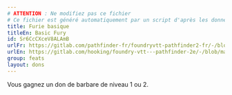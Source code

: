 ```yaml
---
# ATTENTION : Ne modifiez pas ce fichier
# Ce fichier est généré automatiquement par un script d'après les données du module Foundry VTT officiel et de sa traduction
title: Furie basique
titleEn: Basic Fury
id: Sr6CcCXceV8ALAmB
urlFr: https://gitlab.com/pathfinder-fr/foundryvtt-pathfinder2-fr/-/blob/master/data/feats/Sr6CcCXceV8ALAmB.htm
urlEn: https://gitlab.com/hooking/foundry-vtt---pathfinder-2e/-/blob/master/packs/data/feats.db/basic-fury.json
group: feats
layout: dons
---
```

Vous gagnez un don de barbare de niveau 1 ou 2.


